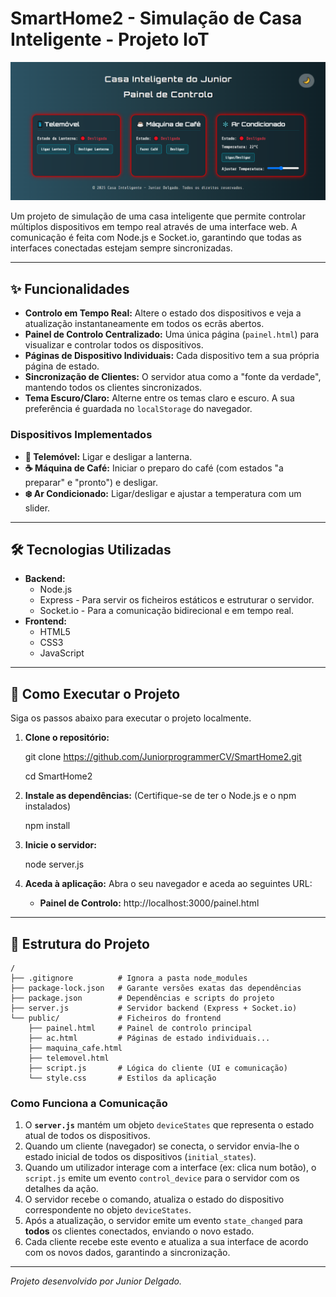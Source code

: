 # SmartHome2 - Simulação de Casa Inteligente - Projeto IoT

![alt text](<Casa Inteligente-1.PNG>)

Um projeto de simulação de uma casa inteligente que permite controlar múltiplos dispositivos em tempo real através de uma interface web. A comunicação é feita com Node.js e Socket.io, garantindo que todas as interfaces conectadas estejam sempre sincronizadas.

---

## ✨ Funcionalidades

-   **Controlo em Tempo Real:** Altere o estado dos dispositivos e veja a atualização instantaneamente em todos os ecrãs abertos.
-   **Painel de Controlo Centralizado:** Uma única página (`painel.html`) para visualizar e controlar todos os dispositivos.
-   **Páginas de Dispositivo Individuais:** Cada dispositivo tem a sua própria página de estado.
-   **Sincronização de Clientes:** O servidor atua como a "fonte da verdade", mantendo todos os clientes sincronizados.
-   **Tema Escuro/Claro:** Alterne entre os temas claro e escuro. A sua preferência é guardada no `localStorage` do navegador.

### Dispositivos Implementados
-   **📱 Telemóvel:** Ligar e desligar a lanterna.
-   **☕ Máquina de Café:** Iniciar o preparo do café (com estados "a preparar" e "pronto") e desligar.
-   **❄️ Ar Condicionado:** Ligar/desligar e ajustar a temperatura com um slider.

---

## 🛠️ Tecnologias Utilizadas

-   **Backend:**
    -   Node.js
    -   Express - Para servir os ficheiros estáticos e estruturar o servidor.
    -   Socket.io - Para a comunicação bidirecional e em tempo real.
-   **Frontend:**
    -   HTML5
    -   CSS3
    -   JavaScript

---

## 🚀 Como Executar o Projeto

Siga os passos abaixo para executar o projeto localmente.

1.  **Clone o repositório:**

    git clone https://github.com/JuniorprogrammerCV/SmartHome2.git

    cd SmartHome2


2.  **Instale as dependências:**
    (Certifique-se de ter o Node.js e o npm instalados)

    npm install


3.  **Inicie o servidor:**

    node server.js


4.  **Aceda à aplicação:**
    Abra o seu navegador e aceda ao seguintes URL:

    -   **Painel de Controlo:** http://localhost:3000/painel.html


---

## 📂 Estrutura do Projeto

```
/
├── .gitignore          # Ignora a pasta node_modules
├── package-lock.json   # Garante versões exatas das dependências
├── package.json        # Dependências e scripts do projeto
├── server.js           # Servidor backend (Express + Socket.io)
└── public/             # Ficheiros do frontend
    ├── painel.html     # Painel de controlo principal
    ├── ac.html         # Páginas de estado individuais...
    ├── maquina_cafe.html
    ├── telemovel.html
    ├── script.js       # Lógica do cliente (UI e comunicação)
    └── style.css       # Estilos da aplicação
```

### Como Funciona a Comunicação

1.  O **`server.js`** mantém um objeto `deviceStates` que representa o estado atual de todos os dispositivos.
2.  Quando um cliente (navegador) se conecta, o servidor envia-lhe o estado inicial de todos os dispositivos (`initial_states`).
3.  Quando um utilizador interage com a interface (ex: clica num botão), o `script.js` emite um evento `control_device` para o servidor com os detalhes da ação.
4.  O servidor recebe o comando, atualiza o estado do dispositivo correspondente no objeto `deviceStates`.
5.  Após a atualização, o servidor emite um evento `state_changed` para **todos** os clientes conectados, enviando o novo estado.
6.  Cada cliente recebe este evento e atualiza a sua interface de acordo com os novos dados, garantindo a sincronização.

---
_Projeto desenvolvido por Junior Delgado._

